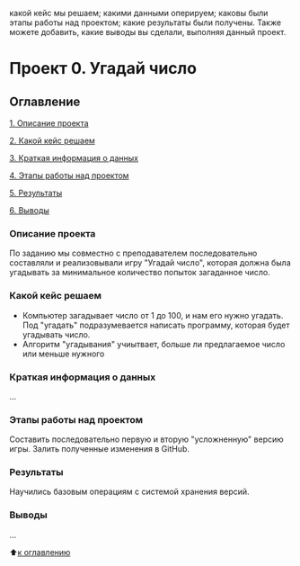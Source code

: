 какой кейс мы решаем;
какими данными оперируем;
каковы были этапы работы над проектом;
какие результаты были получены.
Также можете добавить, какие выводы вы сделали, выполняя данный проект.

# Проект 0. Угадай число

## Оглавление
[1. Описание проекта](https://github.com/nicktsvetkov/dst-154/tree/main/project_0/README.md#Описание-проекта)

[2. Какой кейс решаем](https://github.com/nicktsvetkov/dst-154/tree/main/project_0/README.md#Какой-кейс-решаем)

[3. Краткая информация о данных](https://github.com/nicktsvetkov/dst-154/tree/main/project_0/README.md#Краткая-информация-о-данных)

[4. Этапы работы над проектом](https://github.com/nicktsvetkov/dst-154/tree/main/project_0/README.md#Этапы-работы-над-проектом)

[5. Результаты](https://github.com/nicktsvetkov/dst-154/tree/main/project_0/README.md#Результаты)

[6. Выводы](https://github.com/nicktsvetkov/dst-154/tree/main/project_0/README.md#Выводы)


### Описание проекта
По заданию мы совместно с преподавателем последовательно составляли и реализовывали игру "Угадай число", которая должна была угадывать за минимальное количество попыток загаданное число.

### Какой кейс решаем
 - Компьютер загадывает число от 1 до 100, и нам его нужно угадать. Под "угадать" подразумевается написать программу, которая будет угадывать число.
  - Алгоритм "угадывания" учиытвает, больше ли предлагаемое число или меньше нужного

### Краткая информация о данных
...

### Этапы работы над проектом
Составить последовательно первую и вторую "усложненную" версию игры.
Залить полученные изменения в GitHub.

### Результаты
Научились базовым операциям с системой хранения версий.

### Выводы
...

:arrow_up:[к оглавлению](https://github.com/nicktsvetkov/dst-154/tree/main/project_0/README.md#Оглавление)
